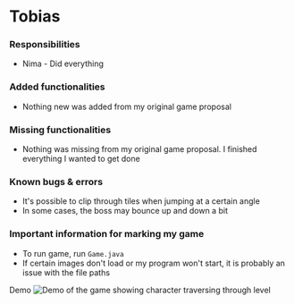 # Tobias

### Responsibilities
 - Nima - Did everything
### Added functionalities 
- Nothing new was added from my original game proposal
### Missing functionalities 
- Nothing was missing from my original game proposal. I finished everything I wanted to get done
### Known bugs & errors
- It's possible to clip through tiles when jumping at a certain angle
- In some cases, the boss may bounce up and down a bit
### Important information for marking my game
- To run game, run `Game.java`
- If certain images don't load or my program won't start, it is probably an issue with the file paths

Demo
![Demo of the game showing character traversing through level](https://media.giphy.com/media/ynugxf9dZpsWsG0PNl/giphy.gif)